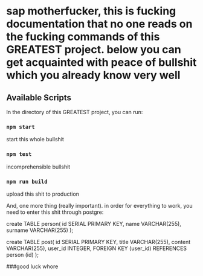 # sap motherfucker, this is fucking documentation that no one reads on the fucking commands of this GREATEST project. below you can get acquainted with peace of bullshit which you already know very well

## Available Scripts

In the directory of this GREATEST project, you can run:

### `npm start`

start this whole bullshit

### `npm test`

incomprehensible bullshit

### `npm run build`

upload this shit to production





And, one more thing (really important). in order for everything to work, you need to enter this shit through postgre: 


create TABLE person(
    id SERIAL PRIMARY KEY,
    name VARCHAR(255),
    surname VARCHAR(255)
);

create TABLE post(
    id SERIAL PRIMARY KEY,
    title VARCHAR(255),
    content VARCHAR(255),
    user_id INTEGER,
    FOREIGN KEY (user_id) REFERENCES person (id)
);

###good luck whore


